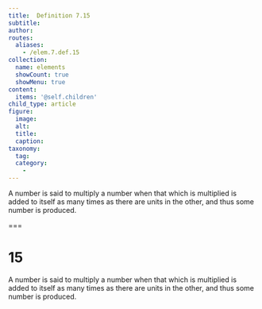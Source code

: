 ```yaml
---
title:  Definition 7.15
subtitle: 
author:
routes:
  aliases:
    - /elem.7.def.15
collection:
  name: elements
  showCount: true
  showMenu: true
content:
  items: '@self.children'
child_type: article
figure:
  image:
  alt:
  title:
  caption:
taxonomy:
  tag:
  category:
    - 
---
```


<p> A number is said to <hi rend="bold">multiply</hi> a number when that which is multiplied is added to itself as many times as there are units in the other, and thus some number is produced.</p>

===

<h1>15</h1>
<p> A number is said to <span class="bold">multiply</span> a number when that which is multiplied is added to itself as many times as there are units in the other, and thus some number is produced.</p>
